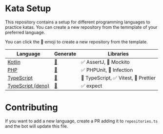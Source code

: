 # Kata Setup

<!-- This file is generated by src/generate.ts -->
<!-- Do not edit this file manually -->

This repository contains a setup for different programming languages to practice katas.
You can create a new repository from the temmplate of your preferred language.

You can click the 🚀 emoji to create a new repository from the template.

| Language | Generate | Libraries |
| --- | --- | --- |
| [Kotlin](https://github.com/AgileCraftsmanshipCanarias/kata-setup-kotlin) | [🚀](https://github.com/AgileCraftsmanshipCanarias/kata-setup-kotlin/generate) | ✅ AssertJ, 🤖 Mockito |
| [PHP](https://github.com/AgileCraftsmanshipCanarias/kata-setup-php) | [🚀](https://github.com/AgileCraftsmanshipCanarias/kata-setup-php/generate) | ✅ PHPUnit, 🧟 Infection |
| [TypeScript](https://github.com/AgileCraftsmanshipCanarias/kata-setup-typescript) | [🚀](https://github.com/AgileCraftsmanshipCanarias/kata-setup-typescript/generate) | 💬 TypeScript, ✅ Vitest, 💅 Prettier |
| [TypeScript (deno)](https://github.com/AgileCraftsmanshipCanarias/kata-setup-typescript-deno) | [🚀](https://github.com/AgileCraftsmanshipCanarias/kata-setup-typescript-deno/generate) | ✅ expect |

# Contributing

If you want to add a new language, create a PR adding it to `repositories.ts` and the bot will update this file.


